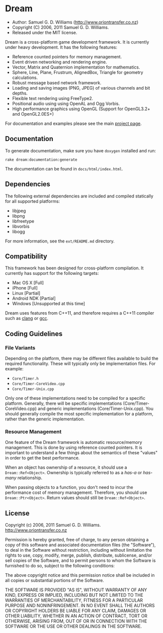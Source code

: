 Dream
=====

* Author: Samuel G. D. Williams (<http://www.oriontransfer.co.nz>)
* Copyright (C) 2006, 2011 Samuel G. D. Williams.
* Released under the MIT license.

Dream is a cross-platform game development framework. It is currently under heavy development. It has the following features:

* Reference counted pointers for memory management.
* Event driven networking and rendering engine.
* Vector, Matrix and Quaternion implementation for mathematics.
* Sphere, Line, Plane, Frustrum, AlignedBox, Triangle for geometry calculations.
* Robust message based network framework.
* Loading and saving images (PNG, JPEG) of various channels and bit depths.
* Flexible text rendering using FreeType2.
* Positional audio using using OpenAL and Ogg Vorbis.
* High performance graphics using OpenGL (Support for OpenGL3.2+ and OpenGL2.0ES+)

For documentation and examples please see the main [project page][1].

[1]: http://www.oriontransfer.co.nz/projects/dream

Documentation
-------------

To generate documentation, make sure you have `doxygen` installed and run:

	rake dream:documentation:generate
	
The documentation can be found in `docs/html/index.html`.

Dependencies
------------

The following external dependencies are included and compiled statically for all supported platforms:

* libjpeg
* libpng
* libfreetype
* libvorbis
* libogg

For more information, see the `ext/README.md` directory.

Compatibility
-------------

This framework has been designed for cross-platform compilation. It currently has support for the following targets:

* Mac OS X [Full]
* iPhone [Full]
* Linux [Partial]
* Android NDK [Partial]
* Windows [Unsupported at this time]

Dream uses features from C++11, and therefore requires a C++11 compiler such as [clang][1] or [gcc][2].

[1]: http://clang.llvm.org/
[2]: http://gcc.gnu.org/gcc-4.6/

Coding Guidelines
-----------------

### File Variants ###

Depending on the platform, there may be different files available to build the required functionality. These will typically only be implementation files. For example:

* `Core/Timer.h`
* `Core/Timer-CoreVideo.cpp`
* `Core/Timer-Unix.cpp`

Only one of these implementations need to be compiled for a specific platform. Generally, there will be specific implementations (Core/Timer-CoreVideo.cpp) and generic implementations (Core/Timer-Unix.cpp). You should generally compile the most specific implementation for a platform, rather than the generic implementation.

### Resource Management ###

One feature of the Dream framework is automatic resource/memory management. This is done by using reference counted pointers. It is important to understand a few things about the semantics of these "values" in order to get the best performance.

When an object has ownership of a resource, it should use a `Dream::Ref<Object>`. Ownership is typically referred to as a <em>has-a</em> or <em>has-many</em> relationship.

When passing objects to a function, you don't need to incur the performance cost of memory management. Therefore, you should use `Dream::Ptr<Object>`. Return values should still be `Dream::Ref<Object>`.

License
-------

Copyright (c) 2006, 2011 Samuel G. D. Williams. <http://www.oriontransfer.co.nz>

Permission is hereby granted, free of charge, to any person obtaining a copy
of this software and associated documentation files (the "Software"), to deal
in the Software without restriction, including without limitation the rights
to use, copy, modify, merge, publish, distribute, sublicense, and/or sell
copies of the Software, and to permit persons to whom the Software is
furnished to do so, subject to the following conditions:

The above copyright notice and this permission notice shall be included in
all copies or substantial portions of the Software.

THE SOFTWARE IS PROVIDED "AS IS", WITHOUT WARRANTY OF ANY KIND, EXPRESS OR
IMPLIED, INCLUDING BUT NOT LIMITED TO THE WARRANTIES OF MERCHANTABILITY,
FITNESS FOR A PARTICULAR PURPOSE AND NONINFRINGEMENT. IN NO EVENT SHALL THE
AUTHORS OR COPYRIGHT HOLDERS BE LIABLE FOR ANY CLAIM, DAMAGES OR OTHER
LIABILITY, WHETHER IN AN ACTION OF CONTRACT, TORT OR OTHERWISE, ARISING FROM,
OUT OF OR IN CONNECTION WITH THE SOFTWARE OR THE USE OR OTHER DEALINGS IN
THE SOFTWARE.

